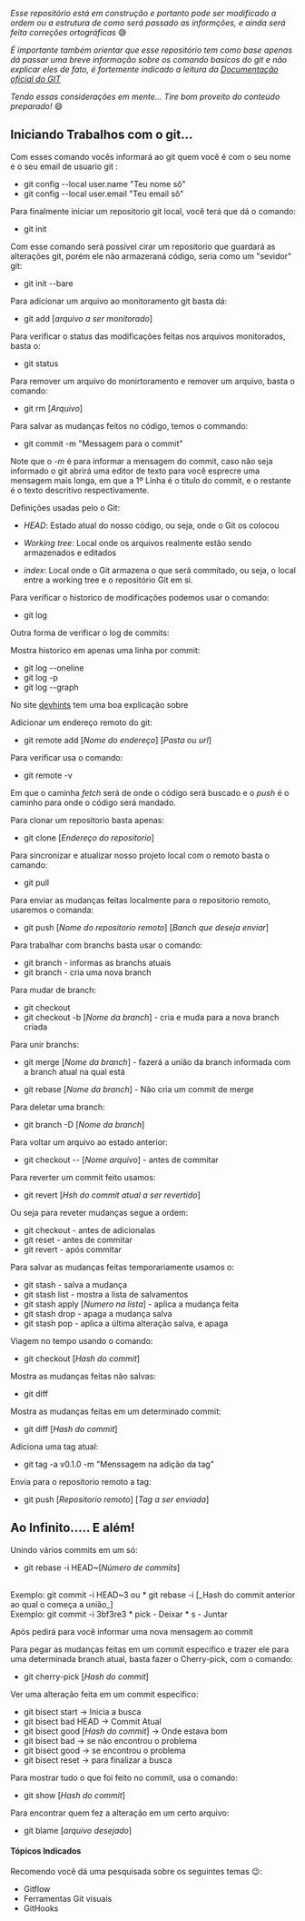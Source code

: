 _Esse repositório está em construção e portanto pode ser modificado a ordem ou a estrutura de como será passado as informções, e ainda será feita correções ortográficas_ 😅

_É importante também orientar que esse repositório tem como base apenas dá passar uma breve informação sobre os comando basicos do git e não explicar eles de fato, é fortemente indicado a leitura da [Documentação oficial do GIT](https://git-scm.com/docs/git/pt_BR)_

_Tendo essas considerações em mente... Tire bom proveito do conteúdo preparado!_ 😄
<br>

## Iniciando Trabalhos com o git...

Com esses comando vocês informará ao git quem você é com o seu nome e o seu email de usuario git :

*  git config --local user.name "Teu nome sô"
*  git config --local user.email "Teu email sô"

Para finalmente iniciar um repositorio git local, você terá que dá o comando:
*  git init

Com esse comando será possível cirar um repositorio que guardará as alterações git, porém ele não armazeraná código, seria como um "sevidor" git:

*  git init --bare

Para adicionar um arquivo ao monitoramento git basta dá:
*  git add [_arquivo a ser monitorado_]

Para verificar o status das modificações feitas nos arquivos monitorados, basta o:

*  git status

Para remover um arquivo do monirtoramento e remover um arquivo, basta o comando:

*  git rm [_Arquivo_]

Para salvar as mudanças feitos no código, temos o commando:
*  git commit -m "Messagem para o commit"

  Note que o _-m_ é para informar a mensagem do commit, caso não seja informado
  o git abrirá uma editor de texto para você esprecre uma mensagem mais longa,
  em que a 1º Linha é o titulo do commit, e o restante é o texto descritivo respectivamente.

Definições usadas pelo o Git:

* *HEAD*: Estado atual do nosso código, ou seja, onde o Git os colocou

* *Working tree*: Local onde os arquivos realmente estão sendo armazenados e editados

* *index*: Local onde o Git armazena o que será commitado, ou seja, o local entre a working tree e o repositório Git em si.

Para verificar o historico de modificações podemos usar o comando:

* git log

Outra forma de verificar o log de commits:

Mostra historico em apenas uma linha por commit:

* git log --oneline
* git log -p
* git log --graph

No site [devhints](https://devhints.io/git-log) tem uma boa explicação sobre

Adicionar um endereço remoto do git:
*   git remote add [_Nome do endereço_] [_Pasta ou url_]

Para verificar usa o comando:

*   git remote -v

   Em que o  caminha _fetch_ será de onde o código será buscado e o _push_ é o caminho para onde o código será mandado.

Para clonar um repositorio basta apenas:

*  git clone [_Endereço do repositorio_]

Para sincronizar e atualizar nosso projeto local com o remoto basta o camando:

*  git pull

Para enviar as mudanças feitas localmente para o repositorio remoto, usaremos o comanda:
*  git push [_Nome do repositorio remoto_] [_Banch que deseja enviar_]


Para trabalhar com branchs basta usar o comando:

*  git branch - informas as branchs atuais
*  git branch <nome da branch> - cria uma nova branch

Para mudar de branch:
*  git checkout <nome da branch>
*  git checkout -b [_Nome da branch_] - cria e muda para a nova branch criada

Para unir branchs:
*  git merge [_Nome da branch_] - fazerá a união da branch informada com a branch atual na qual está

*  git rebase [_Nome da branch_] - Não cria um commit de merge

Para deletar uma branch:
*  git branch -D [_Nome da branch_]

Para voltar um arquivo ao estado anterior:
*  git checkout -- [_Nome arquivo_] - antes de commitar

Para reverter um commit feito usamos:
*  git revert [_Hsh do commit atual a ser revertido_]

Ou seja para reveter mudanças segue a ordem:
*  git checkout - antes de adicionalas
*  git reset - antes de commitar
*  git revert - após commitar

Para salvar as mudanças feitas temporariamente usamos o:
*  git stash - salva a mudança
*  git stash list - mostra a lista de salvamentos
*  git stash apply [_Numero na lista_] - aplica a mudança feita
*  git stash drop - apaga a mudança salva
*  git stash pop - aplica a última alteração salva, e apaga

Viagem no tempo usando o comando:
*  git checkout [_Hash do commit_]

Mostra as mudanças feitas não salvas:
*  git diff

Mostra as mudanças feitas em um determinado commit:
*  git diff [_Hash do commit_]

Adiciona uma tag atual:
*  git tag -a v0.1.0 -m "Menssagem na adição da tag"

Envia para o repositorio remoto a tag:
*  git push [_Repositorio remoto_] [_Tag a ser enviada_]

## Ao Infinito..... E além!

Unindo vários commits em um só:

* git rebase -i HEAD~[_Número de commits_]
 <br/>
Exemplo:
     git commit -i HEAD~3
ou
* git rebase -i [_Hash do commit anterior ao qual o começa a união_]
<br>
Exemplo:
     git commit -i 3bf3re3
* pick - Deixar
* s - Juntar

Após pedirá para você informar uma nova mensagem ao commit

Para pegar as mudanças feitas em um commit especifico e trazer ele para uma determinada branch atual, basta fazer o Cherry-pick, com o comando:

* git cherry-pick [_Hash do commit_]

Ver uma alteração feita em um commit especifico:

* git bisect start -> Inicia a busca
* git bisect bad HEAD -> Commit Atual
* git bisect good [_Hash do commit_] -> Onde estava bom
* git bisect bad -> se não encontrou o problema
* git bisect good -> se encontrou o problema
* git bisect reset -> para finalizar a busca

Para mostrar tudo o que foi feito no commit, usa o comando:

* git show [_Hash do commit_]

Para encontrar quem fez a alteração em um certo arquivo:

* git blame [_arquivo desejado_]

#### Tópicos Indicados
Recomendo você dá uma pesquisada sobre os seguintes temas 😉:
* Gitflow
* Ferramentas Git visuais
* GitHooks